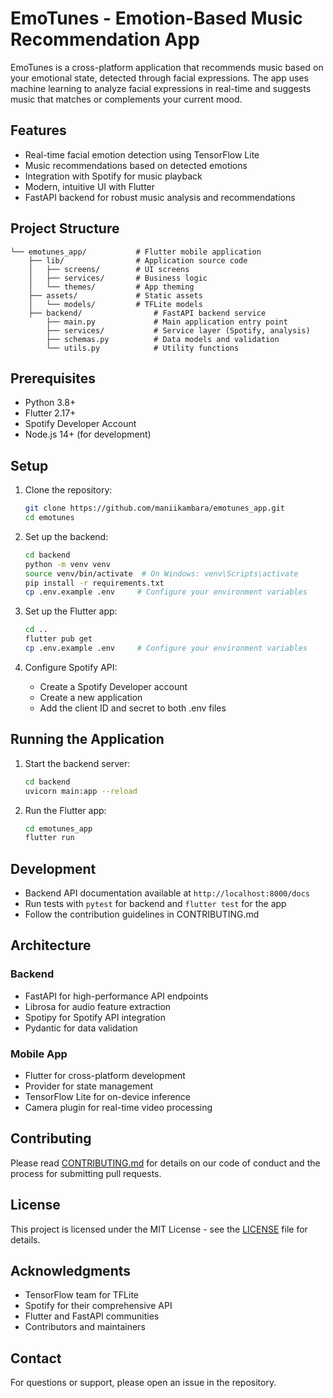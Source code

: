 # EmoTunes - Emotion-Based Music Recommendation App

EmoTunes is a cross-platform application that recommends music based on your emotional state, detected through facial expressions. The app uses machine learning to analyze facial expressions in real-time and suggests music that matches or complements your current mood.

## Features

- Real-time facial emotion detection using TensorFlow Lite
- Music recommendations based on detected emotions
- Integration with Spotify for music playback
- Modern, intuitive UI with Flutter
- FastAPI backend for robust music analysis and recommendations

## Project Structure

```
└── emotunes_app/           # Flutter mobile application
    ├── lib/                # Application source code
    │   ├── screens/        # UI screens
    │   ├── services/       # Business logic
    │   └── themes/         # App theming
    ├── assets/             # Static assets
    │   └── models/         # TFLite models
    ├── backend/                # FastAPI backend service
        ├── main.py             # Main application entry point
        ├── services/           # Service layer (Spotify, analysis)
        ├── schemas.py          # Data models and validation
        └── utils.py            # Utility functions
```

## Prerequisites

- Python 3.8+
- Flutter 2.17+
- Spotify Developer Account
- Node.js 14+ (for development)

## Setup

1. Clone the repository:
   ```bash
   git clone https://github.com/maniikambara/emotunes_app.git
   cd emotunes
   ```

2. Set up the backend:
   ```bash
   cd backend
   python -m venv venv
   source venv/bin/activate  # On Windows: venv\Scripts\activate
   pip install -r requirements.txt
   cp .env.example .env     # Configure your environment variables
   ```

3. Set up the Flutter app:
   ```bash
   cd ..
   flutter pub get
   cp .env.example .env     # Configure your environment variables
   ```

4. Configure Spotify API:
   - Create a Spotify Developer account
   - Create a new application
   - Add the client ID and secret to both .env files

## Running the Application

1. Start the backend server:
   ```bash
   cd backend
   uvicorn main:app --reload
   ```

2. Run the Flutter app:
   ```bash
   cd emotunes_app
   flutter run
   ```

## Development

- Backend API documentation available at `http://localhost:8000/docs`
- Run tests with `pytest` for backend and `flutter test` for the app
- Follow the contribution guidelines in CONTRIBUTING.md

## Architecture

### Backend

- FastAPI for high-performance API endpoints
- Librosa for audio feature extraction
- Spotipy for Spotify API integration
- Pydantic for data validation

### Mobile App

- Flutter for cross-platform development
- Provider for state management
- TensorFlow Lite for on-device inference
- Camera plugin for real-time video processing

## Contributing

Please read [CONTRIBUTING.md](CONTRIBUTING.md) for details on our code of conduct and the process for submitting pull requests.

## License

This project is licensed under the MIT License - see the [LICENSE](LICENSE) file for details.

## Acknowledgments

- TensorFlow team for TFLite
- Spotify for their comprehensive API
- Flutter and FastAPI communities
- Contributors and maintainers

## Contact

For questions or support, please open an issue in the repository.